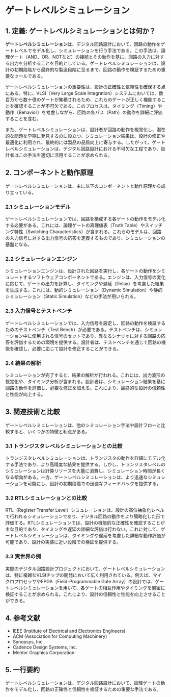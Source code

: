 # ゲートレベルシミュレーション

## 1. 定義: ゲートレベルシミュレーションとは何か？
**ゲートレベルシミュレーション**は、デジタル回路設計において、回路の動作をゲートレベルでモデル化し、シミュレーションを行う手法である。この手法は、論理ゲート（AND、OR、NOTなど）の接続とその動作を基に、回路の入力に対する出力を分析することを目的としている。ゲートレベルシミュレーションは、設計の初期段階から最終的な製造段階に至るまで、回路の動作を検証するための重要なツールである。

ゲートレベルシミュレーションの重要性は、設計の正確性と信頼性を確保する点にある。特に、VLSI（Very Large Scale Integration）システムにおいては、数百万から数十億のゲートが集積されるため、これらのゲートが正しく機能することを確認することが不可欠である。このプロセスは、タイミング（Timing）や動作（Behavior）を考慮しながら、回路の各パス（Path）の動作を詳細に評価することを含む。

また、ゲートレベルシミュレーションは、設計者が回路の動作を視覚化し、潜在的な問題を早期に発見するのに役立つ。シミュレーション結果は、設計の修正や最適化に利用され、最終的には製品の品質向上に寄与する。したがって、ゲートレベルシミュレーションは、デジタル回路設計における不可欠な工程であり、設計者はこの手法を適切に活用することが求められる。

## 2. コンポーネントと動作原理
ゲートレベルシミュレーションは、主に以下のコンポーネントと動作原理から成り立っている。

### 2.1 シミュレーションモデル
ゲートレベルシミュレーションでは、回路を構成する各ゲートの動作をモデル化する必要がある。これには、論理ゲートの真理値表（Truth Table）やスイッチング特性（Switching Characteristics）が含まれる。これらのモデルは、回路の入力信号に対する出力信号の応答を定義するものであり、シミュレーションの基盤となる。

### 2.2 シミュレーションエンジン
シミュレーションエンジンは、設計された回路を実行し、各ゲートの動作をシミュレートするソフトウェアコンポーネントである。エンジンは、入力信号の変化に応じて、ゲートの出力を計算し、タイミングや遅延（Delay）を考慮した結果を生成する。これには、動的シミュレーション（Dynamic Simulation）や静的シミュレーション（Static Simulation）などの手法が用いられる。

### 2.3 入力信号とテストベンチ
ゲートレベルシミュレーションでは、入力信号を設定し、回路の動作を検証するためのテストベンチ（Test Bench）が必要である。テストベンチは、シミュレーション中に使用される信号のセットであり、異なるシナリオに対する回路の応答を評価するための環境を提供する。設計者は、テストベンチを通じて回路の機能を確認し、必要に応じて設計を修正することができる。

### 2.4 結果の解析
シミュレーションが完了すると、結果の解析が行われる。これには、出力波形の視覚化や、タイミング分析が含まれる。設計者は、シミュレーション結果を基に回路の動作を評価し、必要な修正を加える。これにより、最終的な設計の信頼性と性能が向上する。

## 3. 関連技術と比較
ゲートレベルシミュレーションは、他のシミュレーション手法や設計フローと比較すると、いくつかの特徴と利点がある。

### 3.1 トランジスタレベルシミュレーションとの比較
トランジスタレベルシミュレーションは、トランジスタの動作を詳細にモデル化する手法であり、より高精度な結果を提供する。しかし、トランジスタレベルのシミュレーションは計算リソースを大量に消費し、シミュレーション時間が長くなる傾向がある。一方、ゲートレベルシミュレーションは、より迅速なシミュレーションを可能にし、設計の初期段階での迅速なフィードバックを提供する。

### 3.2 RTLシミュレーションとの比較
RTL（Register Transfer Level）シミュレーションは、設計の高位抽象化レベルで行われるシミュレーションであり、デジタル回路の動作をより簡略化した形で評価する。RTLシミュレーションでは、設計の機能的な正確性を確認することが主な目的であり、タイミングや遅延の詳細な評価は行わない。これに対して、ゲートレベルシミュレーションは、タイミングや遅延を考慮した詳細な動作評価が可能であり、設計の実装に近い段階での検証を提供する。

### 3.3 実世界の例
実際のデジタル回路設計プロジェクトにおいて、ゲートレベルシミュレーションは、特に複雑なVLSIチップの開発において広く利用されている。例えば、マイクロプロセッサやFPGA（Field-Programmable Gate Array）の設計では、ゲートレベルシミュレーションを用いて、各ゲートの相互作用やタイミングを厳密に検証することが求められる。これにより、設計の信頼性と性能を向上させることができる。

## 4. 参考文献
- IEEE (Institute of Electrical and Electronics Engineers)
- ACM (Association for Computing Machinery)
- Synopsys, Inc.
- Cadence Design Systems, Inc.
- Mentor Graphics Corporation

## 5. 一行要約
ゲートレベルシミュレーションは、デジタル回路設計において、論理ゲートの動作をモデル化し、回路の正確性と信頼性を検証するための重要な手法である。